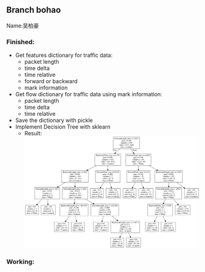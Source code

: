 ## Branch bohao
Name:吴柏豪

### Finished:
- Get features dictionary for traffic data:
    - packet length
    - time delta
    - time relative
    - forward or backward
    - mark information
- Get flow dictionary for traffic data using mark information:
    - packet length
    - time delta
    - time relative
- Save the dictionary with pickle
- Implement Decision Tree with sklearn
    - Result:
    ![](Result/DecisionTree.png)
### Working:

